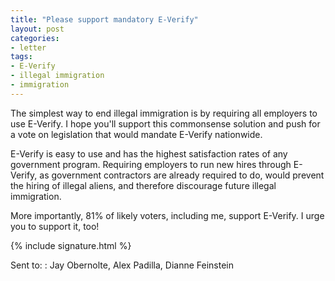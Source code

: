 ```yaml
---
title: "Please support mandatory E-Verify"
layout: post
categories:
- letter
tags:
- E-Verify
- illegal immigration
- immigration
---
```


The simplest way to end illegal immigration is by requiring all employers to use E-Verify. I hope you'll support this commonsense solution and push for a vote on legislation that would mandate E-Verify nationwide.

E-Verify is easy to use and has the highest satisfaction rates of any government program. Requiring employers to run new hires through E-Verify, as government contractors are already required to do, would prevent the hiring of illegal aliens, and therefore discourage future illegal immigration.

More importantly, 81% of likely voters, including me, support E-Verify. I urge you to support it, too!

{% include signature.html %}

Sent to:
: Jay Obernolte, Alex Padilla, Dianne Feinstein
